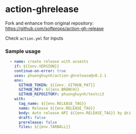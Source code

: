 # action-ghrelease

Fork and enhance from original repository: https://github.com/softprops/action-gh-release

Check `action.yml` for inputs

### Sample usage
```yaml
  - name: create release with assests
    if: ${{env.VERSION}}
    continue-on-error: true
    uses: phuonghuynh/action-ghrelease@v0.2.1
    env:
      GITHUB_TOKEN: ${{env._GITHUB_PAT}}
      GITHUB_REF: ${{env.BRANCH}}
      GITHUB_REPOSITORY: phuonghuynh/testci3
    with:
      tag_name: ${{env.RELEASE_TAG}}
      name: Release ${{env.RELEASE_TAG}}
      body: Auto release API ${{env.RELEASE_TAG}} by @ci
      draft: false
      prerelease: false
      files: ${{env.TARBALL}}
```
